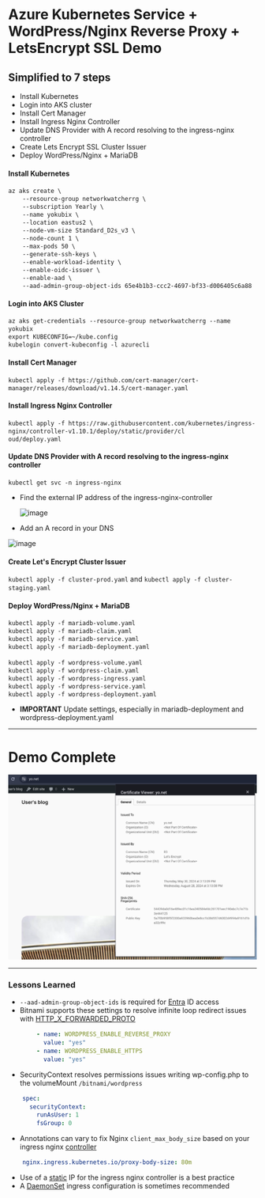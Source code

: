 # Azure Kubernetes Service + WordPress/Nginx Reverse Proxy + LetsEncrypt SSL Demo

## Simplified to 7 steps 
- Install Kubernetes
- Login into AKS cluster
- Install Cert Manager
- Install Ingress Nginx Controller
- Update DNS Provider with A record resolving to the ingress-nginx controller
- Create Lets Encrypt SSL Cluster Issuer
- Deploy WordPress/Nginx + MariaDB

#### Install Kubernetes
```console
az aks create \
    --resource-group networkwatcherrg \
    --subscription Yearly \
    --name yokubix \
    --location eastus2 \
    --node-vm-size Standard_D2s_v3 \
    --node-count 1 \
    --max-pods 50 \
    --generate-ssh-keys \
    --enable-workload-identity \
    --enable-oidc-issuer \
    --enable-aad \
    --aad-admin-group-object-ids 65e4b1b3-ccc2-4697-bf33-d006405c6a88
```
#### Login into AKS Cluster
```console
az aks get-credentials --resource-group networkwatcherrg --name yokubix
export KUBECONFIG=~/kube.config
kubelogin convert-kubeconfig -l azurecli
```

#### Install Cert Manager
```console
kubectl apply -f https://github.com/cert-manager/cert-manager/releases/download/v1.14.5/cert-manager.yaml
```

#### Install Ingress Nginx Controller
```console
kubectl apply -f https://raw.githubusercontent.com/kubernetes/ingress-nginx/controller-v1.10.1/deploy/static/provider/cl
oud/deploy.yaml
```

#### Update DNS Provider with A record resolving to the ingress-nginx controller
```console
kubectl get svc -n ingress-nginx
```
- Find the external IP address of the ingress-nginx-controller
  
  ![image](https://github.com/gradx/aks-wordpress-reverse-proxy-ssl-demo/assets/7133215/0aa78046-1bb3-40c6-914f-ed5b499b73cf)
- Add an A record in your DNS
  
![image](https://github.com/gradx/aks-wordpress-reverse-proxy-ssl-demo/assets/7133215/ea408b27-4874-4364-9557-d52021787b19)

#### Create Let's Encrypt Cluster Issuer
`kubectl apply -f cluster-prod.yaml` and `kubectl apply -f cluster-staging.yaml`

#### Deploy WordPress/Nginx + MariaDB
```console
kubectl apply -f mariadb-volume.yaml
kubectl apply -f mariadb-claim.yaml
kubectl apply -f mariadb-service.yaml
kubectl apply -f mariadb-deployment.yaml

kubectl apply -f wordpress-volume.yaml
kubectl apply -f wordpress-claim.yaml
kubectl apply -f wordpress-ingress.yaml
kubectl apply -f wordpress-service.yaml
kubectl apply -f wordpress-deployment.yaml
```
- **IMPORTANT** Update settings, especially in mariadb-deployment and wordpress-deployment.yaml

---

# Demo Complete
![Here](https://github.com/gradx/aks-wordpress-reverse-proxy-ssl-demo/blob/main/docs/Example.png)


---

### Lessons Learned
- `--aad-admin-group-object-ids` is required for [Entra](https://learn.microsoft.com/en-us/azure/aks/enable-authentication-microsoft-entra-id#non-interactive-sign-in-with-kubelogin) ID access
- Bitnami supports these settings to resolve infinite loop redirect issues with [HTTP_X_FORWARDED_PROTO](https://developer.wordpress.org/advanced-administration/security/https/)
```yaml
        - name: WORDPRESS_ENABLE_REVERSE_PROXY
          value: "yes"
        - name: WORDPRESS_ENABLE_HTTPS
          value: "yes"
```
- SecurityContext resolves permissions issues writing wp-config.php to the volumeMount `/bitnami/wordpress`
```yaml
    spec:
      securityContext:
        runAsUser: 1
        fsGroup: 0
```
- Annotations can vary to fix Nginx `client_max_body_size` based on your ingress nginx [controller](https://stackoverflow.com/a/73548785)
```yaml
    nginx.ingress.kubernetes.io/proxy-body-size: 80m
```
- Use of a [static](https://learn.microsoft.com/en-us/azure/aks/static-ip) IP for the ingress nginx controller is a best practice
- A [DaemonSet](https://techcommunity.microsoft.com/t5/azure-stack-blog/notes-from-the-field-nginx-ingress-controller-for-production-on/ba-p/3781350) ingress configuration is sometimes recommended
